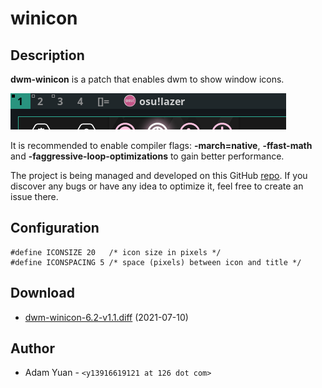 winicon
========

Description
-----------
**dwm-winicon** is a patch that enables dwm to show window icons.

![screenshots](screenshots.png)

It is recommended to enable compiler flags: **-march=native**, **-ffast-math** and **-faggressive-loop-optimizations** to gain better performance.

The project is being managed and developed on this GitHub [repo](https://github.com/AdamYuan/dwm-winicon). If you discover any bugs or have any idea to optimize it, feel free to create an issue there.

Configuration
-------------
	#define ICONSIZE 20   /* icon size in pixels */
	#define ICONSPACING 5 /* space (pixels) between icon and title */

Download
--------
* [dwm-winicon-6.2-v1.1.diff](dwm-winicon-6.2-v1.1.diff) (2021-07-10)

Author
------
* Adam Yuan - `<y13916619121 at 126 dot com>`
